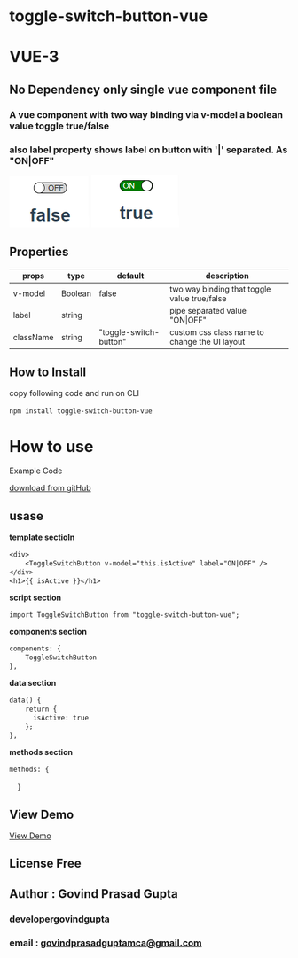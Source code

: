 # toggle-switch-button-vue
# VUE-3
## No Dependency  only single vue component file
### A vue component with two way binding via v-model a boolean value toggle true/false
### also label property shows label on button with '|' separated. As "ON|OFF" 




![](./src/assets/toggleswitchbuttonoff.png)
![](./src/assets/toggleswitchbuttonon.png)



## Properties

|props   | type | default | description | 
| ------------ | ------------ | ------------ | ------------ |
| v-model  | Boolean  | false | two way binding that toggle value true/false |
|label|string| | pipe separated value "ON&#124;OFF"|
|className|string|"toggle-switch-button"|custom css class name to change the UI layout|




## How to Install
copy following code and run on CLI

`npm install toggle-switch-button-vue`

# How to use 
Example Code 

[download from gitHub](https://github.com/developergovindgupta/multi-range-slider-vue-demo "download from gitHub")


## usase

**template sectioln**

    <div>
        <ToggleSwitchButton v-model="this.isActive" label="ON|OFF" />
    </div>
    <h1>{{ isActive }}</h1>


**script section**

    import ToggleSwitchButton from "toggle-switch-button-vue";

**components section**

    components: {
        ToggleSwitchButton
    },


**data section**

    data() {
        return {
          isActive: true
        };
    },
  

**methods section**

    methods: {
        
      }
	  
	  
## View Demo
[View Demo]()

## License Free

## Author : Govind Prasad Gupta
### developergovindgupta
### email : govindprasadguptamca@gmail.com



